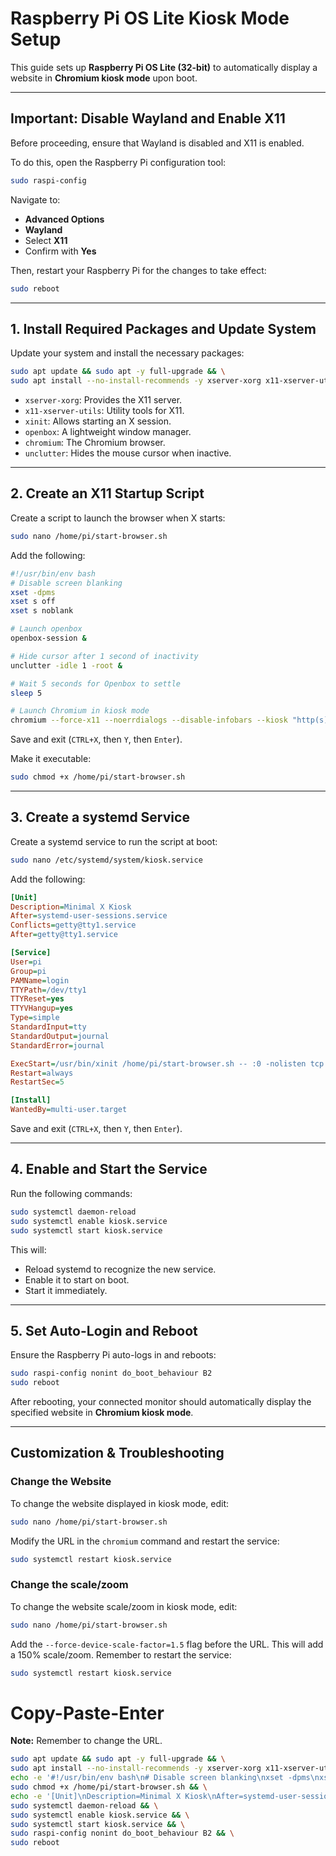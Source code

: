 # Raspberry Pi OS Lite Kiosk Mode Setup

This guide sets up **Raspberry Pi OS Lite (32-bit)** to automatically display a website in **Chromium kiosk mode** upon boot.

---

## **Important: Disable Wayland and Enable X11**

Before proceeding, ensure that Wayland is disabled and X11 is enabled.

To do this, open the Raspberry Pi configuration tool:

```sh
sudo raspi-config
```

Navigate to:
- **Advanced Options**
- **Wayland**
- Select **X11**
- Confirm with **Yes**

Then, restart your Raspberry Pi for the changes to take effect:

```sh
sudo reboot
```

---

## **1. Install Required Packages and Update System**

Update your system and install the necessary packages:

```sh
sudo apt update && sudo apt -y full-upgrade && \
sudo apt install --no-install-recommends -y xserver-xorg x11-xserver-utils xinit openbox chromium unclutter
```

- `xserver-xorg`: Provides the X11 server.
- `x11-xserver-utils`: Utility tools for X11.
- `xinit`: Allows starting an X session.
- `openbox`: A lightweight window manager.
- `chromium`: The Chromium browser.
- `unclutter`: Hides the mouse cursor when inactive.

---

## **2. Create an X11 Startup Script**

Create a script to launch the browser when X starts:

```sh
sudo nano /home/pi/start-browser.sh
```

Add the following:

```sh
#!/usr/bin/env bash
# Disable screen blanking
xset -dpms
xset s off
xset s noblank

# Launch openbox
openbox-session &

# Hide cursor after 1 second of inactivity
unclutter -idle 1 -root &

# Wait 5 seconds for Openbox to settle
sleep 5

# Launch Chromium in kiosk mode
chromium --force-x11 --noerrdialogs --disable-infobars --kiosk "http(s)://your-website-url"
```

Save and exit (`CTRL+X`, then `Y`, then `Enter`).

Make it executable:

```sh
sudo chmod +x /home/pi/start-browser.sh
```

---

## **3. Create a systemd Service**

Create a systemd service to run the script at boot:

```sh
sudo nano /etc/systemd/system/kiosk.service
```

Add the following:

```ini
[Unit]
Description=Minimal X Kiosk
After=systemd-user-sessions.service
Conflicts=getty@tty1.service
After=getty@tty1.service

[Service]
User=pi
Group=pi
PAMName=login
TTYPath=/dev/tty1
TTYReset=yes
TTYVHangup=yes
Type=simple
StandardInput=tty
StandardOutput=journal
StandardError=journal

ExecStart=/usr/bin/xinit /home/pi/start-browser.sh -- :0 -nolisten tcp vt1
Restart=always
RestartSec=5

[Install]
WantedBy=multi-user.target
```

Save and exit (`CTRL+X`, then `Y`, then `Enter`).

---

## **4. Enable and Start the Service**

Run the following commands:

```sh
sudo systemctl daemon-reload
sudo systemctl enable kiosk.service
sudo systemctl start kiosk.service
```

This will:
- Reload systemd to recognize the new service.
- Enable it to start on boot.
- Start it immediately.

---

## **5. Set Auto-Login and Reboot**

Ensure the Raspberry Pi auto-logs in and reboots:

```sh
sudo raspi-config nonint do_boot_behaviour B2
sudo reboot
```

After rebooting, your connected monitor should automatically display the specified website in **Chromium kiosk mode**.

---

## **Customization & Troubleshooting**

### **Change the Website**

To change the website displayed in kiosk mode, edit:

```sh
sudo nano /home/pi/start-browser.sh
```

Modify the URL in the `chromium` command and restart the service:

```sh
sudo systemctl restart kiosk.service
```

### **Change the scale/zoom**

To change the website scale/zoom in kiosk mode, edit:

```sh
sudo nano /home/pi/start-browser.sh
```

Add the `--force-device-scale-factor=1.5` flag before the URL.
This will add a 150% scale/zoom.
Remember to restart the service:

```sh
sudo systemctl restart kiosk.service
```



# Copy-Paste-Enter
**Note:** Remember to change the URL.
```sh
sudo apt update && sudo apt -y full-upgrade && \
sudo apt install --no-install-recommends -y xserver-xorg x11-xserver-utils xinit openbox chromium unclutter && \
echo -e '#!/usr/bin/env bash\n# Disable screen blanking\nxset -dpms\nxset s off\nxset s noblank\n\n# Launch openbox\nopenbox-session &\n\n# Hide cursor after 1 second of inactivity\nunclutter -idle 1 -root &\n\n# Wait 5 seconds for Openbox to settle\nsleep 5\n\n# Launch Chromium in kiosk mode\nchromium --force-x11 --noerrdialogs --disable-infobars --kiosk "https://www.erdetfredag.dk/"' | sudo tee /home/pi/start-browser.sh > /dev/null && \
sudo chmod +x /home/pi/start-browser.sh && \
echo -e '[Unit]\nDescription=Minimal X Kiosk\nAfter=systemd-user-sessions.service\nConflicts=getty@tty1.service\nAfter=getty@tty1.service\n\n[Service]\nUser=pi\nGroup=pi\nPAMName=login\nTTYPath=/dev/tty1\nTTYReset=yes\nTTYVHangup=yes\nType=simple\nStandardInput=tty\nStandardOutput=journal\nStandardError=journal\n\nExecStart=/usr/bin/xinit /home/pi/start-browser.sh -- :0 -nolisten tcp vt1\nRestart=always\nRestartSec=5\n\n[Install]\nWantedBy=multi-user.target' | sudo tee /etc/systemd/system/kiosk.service > /dev/null && \
sudo systemctl daemon-reload && \
sudo systemctl enable kiosk.service && \
sudo systemctl start kiosk.service && \
sudo raspi-config nonint do_boot_behaviour B2 && \
sudo reboot
```
